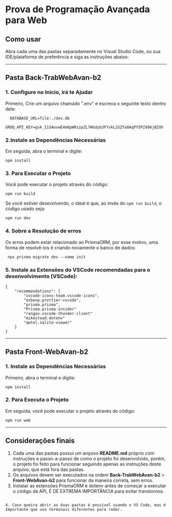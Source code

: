# Prova de Programação Avançada para Web

## Como usar

Abra cada uma das pastas separadamente no Visual Studio Code, ou sua IDE/plataforma de preferência e siga as instruções abaixo:

---

## Pasta **Back-TrabWebAvan-b2**

### 1. Configure no Inicio, irá te Ajudar

Primeiro, Crie um arquivo chamado ".env" e escreva o seguinte texto dentro dele:

```
  DATABASE_URL=file:./dev.db
  GROQ_API_KEY=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
```

### 2.Instale as Dependências Necessárias

Em seguida, abra o terminal e digite:

```
npm install
```

### 3. Para Executar o Projeto

Você pode executar o projeto através do código:

```
npm run build
```

Se você estiver desevolvendo, o ideal é que, ao invés do `npm run build`, o código usado seja:

```
npm run dev
```

### 4. Sobre a Resolução de erros

Os erros podem estar relacionado ao PrismaORM, por esse motivo, uma forma de resolvê-los é criando novamente o banco de dados:

```
 npx prisma migrate dev --name init
```

### 5. Instale as Extensões do VSCode recomendadas para o desenvolvimento (VSCode):

```
{
    "recommendations": [
        "vscode-icons-team.vscode-icons",
        "esbenp.prettier-vscode",
        "prisma.prisma",
        "Prisma.prisma-insider"
        "rangav.vscode-thunder-client"
        "mikestead.dotenv"
        "qwtel.sqlite-viewer"
    ]
}
```

---

## Pasta **Front-WebAvan-b2**

### 1. Instale as Dependências Necessárias

Primeiro, abra o terminal e digite:

```
npm install
```

### 2. Para Executa o Projeto

Em seguida, você pode executar o projeto através do código:

```
npm run web
```

---

## Considerações finais

1. Cada uma das pastas possui um arquivo **README.md** próprio com instruções e passo-a-passo de como o projeto foi desenvolvido, porém, o projeto foi feito para funcionar seguindo apenas as instruções deste arquivo, que está fora das pastas.
2. Os arquivos devem ser executados na ordem **Back-TrabWebAvan-b2** > **Front-WebAvan-b2** para funcionar da maneira correta, sem erros.
3. Instalar as extensões PrismaORM e dotenv antes de começar a executar o código da API, É DE EXTREMA IMPORTÂNCIA para evitar transtornos.

```

4. Caso queira abrir as duas pastas é possível usando o VS Code, mas é Importante que uso terminais diferentes para rodar.

